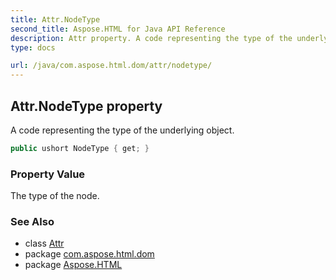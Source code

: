 ```yaml
---
title: Attr.NodeType
second_title: Aspose.HTML for Java API Reference
description: Attr property. A code representing the type of the underlying object
type: docs

url: /java/com.aspose.html.dom/attr/nodetype/
---
```

## Attr.NodeType property

A code representing the type of the underlying object.

```java
public ushort NodeType { get; }
```

### Property Value

The type of the node.

### See Also

* class [Attr](../)
* package [com.aspose.html.dom](../../../com.aspose.html.dom/)
* package [Aspose.HTML](../../../)
